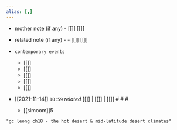 ```yaml
---
alias: [,]
---
```

- mother note (if any)
		- [[]] [[]]
- related note (if any) -
		- [[]] [[]]
- `contemporary events`
	- [[]]
	- [[]]
	- [[]]
	- [[]]
	- [[]]

- [[2021-11-14]]  `10:59` _related_ [[]] | [[]] | [[]] # # #
	- [[simoom]]5

```query
"gc leong ch18 - the hot desert & mid-latitude desert climates"
```